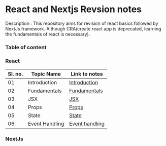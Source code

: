 # React and Nextjs Revsion notes


Description : This repository aims for revision of react basics followed by NextJs framework. Although CRA(create react app is deprecated, learning the fundamentals of react is necessary).


### Table of content


### React
|Sl. no.|Topic Name|Link to notes|
--|---|---|
|01|Introduction|[Introduction](./React/Notes/Introduction.md)|
|02|Fundamentals|[Fundamentals](./React/Notes/HelloWorld.md)|
|03|JSX|[JSX](./React/Notes/Jsx.md)|
|04|Props|[Props](./React/Notes/Props.md)|
|05|State|[State](./React/Notes/State.md)|
|06|Event Handling|[Event handling](./React/Notes/EventHandling.md)|

### NextJs